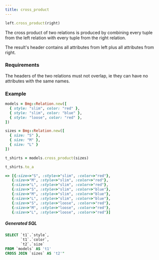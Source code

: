 ```yaml
---
title: cross_product 
---
```


```ruby
left.cross_product(right)
```

The cross product of two relations is produced by combining every tuple from the left relation with every tuple from the right relation.

The result's header contains all attributes from left plus all attributes from right.

### Requirements

The headers of the two relations must not overlap, ie they can have no attributes with the same names.

### Example

```ruby
models = Bmg::Relation.new([
  { style: "slim", color: "red" },
  { style: "slim", color: "blue" },
  { style: "loose", color: "red" },
])

sizes = Bmg::Relation.new([
  { size: "S" },
  { size: "M" },
  { size: "L" }
])

t_shirts = models.cross_product(sizes)

t_shirts.to_a

=> [{:size=>"S", :style=>"slim", :color=>"red"},
   {:size=>"M", :style=>"slim", :color=>"red"},
   {:size=>"L", :style=>"slim", :color=>"red"},
   {:size=>"S", :style=>"slim", :color=>"blue"},
   {:size=>"M", :style=>"slim", :color=>"blue"},
   {:size=>"L", :style=>"slim", :color=>"blue"},
   {:size=>"S", :style=>"loose", :color=>"red"},
   {:size=>"M", :style=>"loose", :color=>"red"},
   {:size=>"L", :style=>"loose", :color=>"red"}]

```

##### Generated SQL

```sql
SELECT `t1`.`style`,
       `t1`.`color`,
       `t2`.`size`
FROM `models` AS 't1'
CROSS JOIN `sizes` AS 't2'"
```

